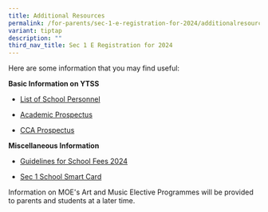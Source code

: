 ```yaml
---
title: Additional Resources
permalink: /for-parents/sec-1-e-registration-for-2024/additionalresources/
variant: tiptap
description: ""
third_nav_title: Sec 1 E Registration for 2024
---
```

<p>Here are some information that you may find useful:</p><p><strong>Basic Information on YTSS</strong></p><ul data-tight="true" class="tight"><li><p><a href="/files/List of School Personnel.pdf" rel="noopener noreferrer nofollow" target="_blank">List of School Personnel</a></p></li><li><p><a href="https://drive.google.com/file/d/1Tlkoti0_Wpjx2o_axQHvya-YRppnQOLP/view?usp=drive_link" rel="noopener noreferrer nofollow" target="_blank">Academic Prospectus</a></p></li><li><p><a href="https://drive.google.com/file/d/1x95DRTcA4DZOTG40MEe7mrRaYL1C6GZw/view?usp=drive_link" rel="noopener noreferrer nofollow" target="_blank">CCA Prospectus</a></p></li></ul><p><strong>Miscellaneous Information</strong></p><ul data-tight="true" class="tight"><li><p><a href="/files/Guidelines_for_School_Fees_2024.pdf" rel="noopener noreferrer nofollow" target="_blank">Guidelines for School Fees 2024</a></p></li><li><p><a href="/files/Sec 1 SSC.pdf" rel="noopener noreferrer nofollow" target="_blank">Sec 1 School Smart Card</a></p></li></ul><p>Information on MOE's Art and Music Elective Programmes will be provided to parents and students at a later time.</p><p></p>